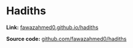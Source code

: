 # Hadiths
**Link:** [fawazahmed0.github.io/hadiths](https://fawazahmed0.github.io/hadiths)

**Source code:** [github.com/fawazahmed0/hadiths](https://github.com/fawazahmed0/hadiths)

